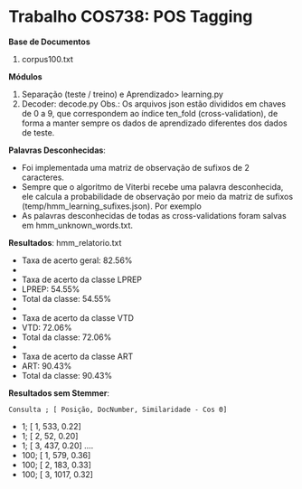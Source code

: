 # Trabalho COS738: POS Tagging

**Base de Documentos**
 1. corpus100.txt 

**Módulos**
 1. Separação (teste / treino) e Aprendizado> learning.py
 2. Decoder: decode.py
 Obs.: Os arquivos json estão divididos em chaves de 0 a 9, que correspondem ao índice ten_fold (cross-validation), de forma a manter sempre os dados de aprendizado diferentes dos dados de teste.

**Palavras Desconhecidas**:
 - Foi implementada uma matriz de observação de sufixos de 2 caracteres.
 - Sempre que o algoritmo de Viterbi recebe uma palavra desconhecida, ele calcula a probabilidade de observação por meio da matriz de sufixos (temp/hmm_learning_sufixes.json). Por exemplo
 - As palavras desconhecidas de todas as cross-validations foram salvas em hmm_unknown_words.txt. 


**Resultados**: hmm_relatorio.txt
 - Taxa de acerto geral: 82.56% 
 - 
 - Taxa de acerto da classe LPREP
 - LPREP: 54.55% 
 - Total da classe: 54.55%
 - 
 - Taxa de acerto da classe VTD
 - VTD: 72.06% 
 - Total da classe: 72.06%
 - 
 - Taxa de acerto da classe ART
 - ART: 90.43% 
 - Total da classe: 90.43%

**Resultados sem Stemmer**:

 `Consulta ; [ Posição, DocNumber, Similaridade - Cos Θ] `
 - 1; [ 1, 533, 0.22]
 - 1; [ 2, 52, 0.20]
 - 1; [ 3, 437, 0.20]
....
 - 100; [  1,   579, 0.36]
 - 100; [  2,   183, 0.33]
 - 100; [  3,  1017, 0.32]
